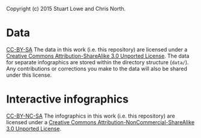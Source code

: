 Copyright (c) 2015 Stuart Lowe and Chris North.

# Data
[CC-BY-SA](https://i.creativecommons.org/l/by-sa/3.0/88x31.png "CC-BY-SA") The data in this work (i.e. this repository) are licensed under a [Creative Commons Attribution-ShareAlike 3.0 Unported License](https://creativecommons.org/licenses/by-sa/3.0/). The data for separate infographics are stored within the directory structure (`data/`). Any contributions or corrections you make to the data will also be shared under this license.

# Interactive infographics
[CC-BY-NC-SA](https://i.creativecommons.org/l/by-nc-sa/3.0/88x31.png "CC-BY-NC-SA") The infographics in this work (i.e. this repository) are licensed under a [Creative Commons Attribution-NonCommercial-ShareAlike 3.0 Unported License](https://creativecommons.org/licenses/by-nc-sa/3.0/).

